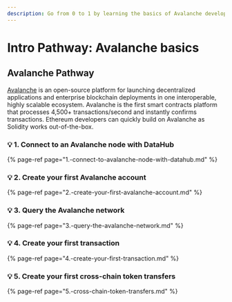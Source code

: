 ```yaml
---
description: Go from 0 to 1 by learning the basics of Avalanche development
---
```


# Intro Pathway: Avalanche basics

## Avalanche Pathway 

[Avalanche](https://avax.network) is an open-source platform for launching decentralized applications and enterprise blockchain deployments in one interoperable, highly scalable ecosystem. Avalanche is the first smart contracts platform that processes 4,500+ transactions/second and instantly confirms transactions. Ethereum developers can quickly build on Avalanche as Solidity works out-of-the-box.

### 💡 1. Connect to an Avalanche node with DataHub

{% page-ref page="1.-connect-to-avalanche-node-with-datahub.md" %}

### 💡 2. Create your first Avalanche account

{% page-ref page="2.-create-your-first-avalanche-account.md" %}

### 💡 3. Query the Avalanche network 

{% page-ref page="3.-query-the-avalanche-network.md" %}

### 💡 4. Create your first transaction

{% page-ref page="4.-create-your-first-transaction.md" %}

### 💡 5. Create your first cross-chain token transfers 

{% page-ref page="5.-cross-chain-token-transfers.md" %}



